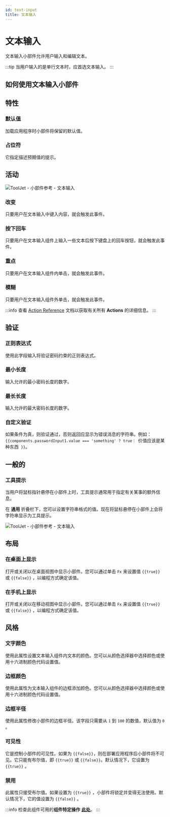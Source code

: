```yaml
---
id: text-input
title: 文本输入
---
```

# 文本输入

文本输入小部件允许用户输入和编辑文本。

:::tip
当用户输入的是单行文本时，应首选文本输入。
:::

## 如何使用文本输入小部件



## 特性

### 默认值

加载应用程序时小部件将保留的默认值。

### 占位符

它指定描述预期值的提示。

## 活动

<div style={{textAlign: 'center'}}>

<img className="screenshot-full" src="/img/widgets/text-input/events.png" alt="ToolJet - 小部件参考 - 文本输入" />

</div>

### 改变
只要用户在文本输入中键入内容，就会触发此事件。

### 按下回车
只要用户在文本输入组件上输入一些文本后按下键盘上的回车按钮，就会触发此事件。

### 重点
只要用户在文本输入组件内单击，就会触发此事件。

### 模糊
只要用户在文本输入组件外单击，就会触发此事件。

:::info
查看 [Action Reference](/docs/category/actions-reference) 文档以获取有关所有 **Actions** 的详细信息。
:::

## 验证

### 正则表达式

使用此字段输入将验证密码约束的正则表达式。

### 最小长度

输入允许的最小密码长度的数字。

### 最长长度

输入允许的最大密码长度的数字。

### 自定义验证

如果条件为真，则验证通过，否则返回应显示为错误消息的字符串。例如：`{{components.passwordInput1.value === 'something' ? true： `价值应该是某种东西` }}`。

## 一般的
### 工具提示

当用户将鼠标指针悬停在小部件上时，工具提示通常用于指定有关某事的额外信息。

在 **通用** 折叠栏下，您可以设置字符串格式的值。现在将鼠标悬停在小部件上会将字符串显示为工具提示。

<div style={{textAlign: 'center'}}>

<img className="screenshot-full" src="/img/tooltip.png" alt="ToolJet - 小部件参考 - 文本输入" />

</div>

## 布局

### 在桌面上显示

打开或关闭以在桌面视图中显示小部件。您可以通过单击 `Fx` 来设置值 `{{true}}` 或 `{{false}}` ，以编程方式确定该值。
### 在手机上显示

打开或关闭以在移动视图中显示小部件。您可以通过单击 `Fx` 来设置值 `{{true}}` 或 `{{false}}` ，以编程方式确定该值。

## 风格

### 文字颜色
使用此属性设置文本输入组件内文本的颜色。您可以从颜色选择器中选择颜色或使用十六进制颜色代码设置值。

### 边框颜色
 
使用此属性为文本输入组件的边框添加颜色。您可以从颜色选择器中选择颜色或使用十六进制颜色代码设置值。

### 边框半径
使用此属性修改小部件的边框半径。该字段只需要从 `1` 到 `100` 的数值，默认值为 `0` 。

### 可见性
它是控制小部件的可见性。如果为 `{{false}}`，则在部署应用程序后小部件将不可见。它只能有布尔值，即 `{{true}}` 或 `{{false}}`。默认情况下，它设置为 `{{true}}` 。

### 禁用
此属性只接受布尔值。如果设置为 `{{true}}` ，小部件将锁定并变得无法使用。默认情况下，它的值设置为 `{{false}}` 。

:::info
检查此组件可用的**组件特定操作** **[此处](/docs/actions/control-component)**。
:::
